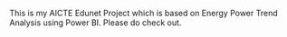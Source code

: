 This is my AICTE Edunet Project which is based on Energy Power Trend Analysis using Power BI. Please do check out.
